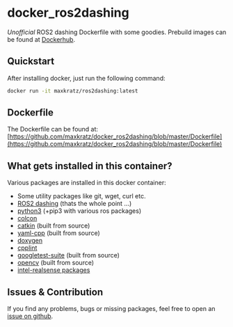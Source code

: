 # docker_ros2dashing

*Unofficial* ROS2 dashing Dockerfile with some goodies.
Prebuild images can be found at [Dockerhub](https://hub.docker.com/r/maxkratz/ros2dashing).

## Quickstart
After installing docker, just run the following command:

```sh
docker run -it maxkratz/ros2dashing:latest
```

## Dockerfile
The Dockerfile can be found at:
[https://github.com/maxkratz/docker_ros2dashing/blob/master/Dockerfile](https://github.com/maxkratz/docker_ros2dashing/blob/master/Dockerfile)

## What gets installed in this container?
Various packages are installed in this docker container:

* Some utility packages like git, wget, curl etc.
* [ROS2 dashing](https://index.ros.org/doc/ros2/Installation/Dashing/) (thats the whole point ...)
* [python3](https://www.python.org/) (+pip3 with various ros packages)
* [colcon](https://colcon.readthedocs.io/en/released/)
* [catkin](https://github.com/ros/catkin) (built from source)
* [yaml-cpp](https://github.com/jbeder/yaml-cpp) (built from source)
* [doxygen](http://http://doxygen.nl/)
* [cpplint](https://github.com/cpplint/cpplint)
* [googletest-suite](https://github.com/google/googletest) (built from source)
* [opencv](https://opencv.org/) (built from source)
* [intel-realsense packages](https://github.com/intel/ros2_intel_realsense)

## Issues & Contribution
If you find any problems, bugs or missing packages, feel free to open an [issue on github](https://github.com/maxkratz/docker_ros2dashing/issues).
